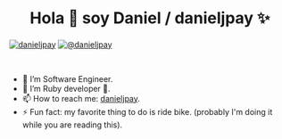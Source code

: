 <h1 align="center">Hola 👋  soy Daniel / danieljpay ✨ </h1> 

<p align="left">
  <a href="www.linkedin.com/in/danieljpay" target="blank"><img align="center" src="https://img.shields.io/badge/LinkedIn-0077B5?style=for-the-badge&logo=linkedin&logoColor=white" alt="danieljpay"/></a>
  <a href = "mailto:danielj.pay@hotmail.com" target="blank"><img align="center" src="https://img.shields.io/badge/Gmail-D14836?style=for-the-badge&logo=gmail&logoColor=white" alt="@danieljpay"  /></a>
</p>
<br>

- 🔭 I’m Software Engineer.
- 🌱 I’m Ruby developer 💎.
- 📫 How to reach me: [danieljpay](https://www.linkedin.com/in/danieljpay/).
- ⚡ Fun fact: my favorite thing to do is ride bike. (probably I'm doing it while you are reading this).
